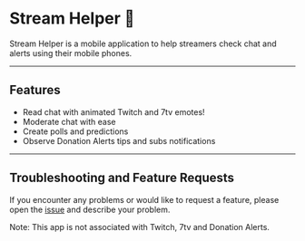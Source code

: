 # Stream Helper :iphone:

Stream Helper is a mobile application to help streamers check chat and alerts using their mobile phones. 

---

## Features

- Read chat with animated Twitch and 7tv emotes!
- Moderate chat with ease
- Create polls and predictions
- Observe Donation Alerts tips and subs notifications

---

## Troubleshooting and Feature Requests

If you encounter any problems or would like to request a feature, please open the [issue](https://github.com/srrmstk/streamhelper-mobile-RN/issues) and describe your problem.

Note: This app is not associated with Twitch, 7tv and Donation Alerts.
